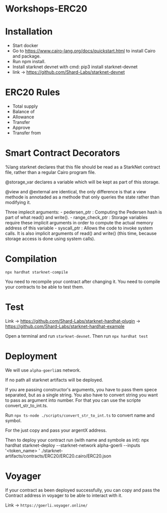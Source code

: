 # Workshops-ERC20

# Installation
- Start docker
- Go to https://www.cairo-lang.org/docs/quickstart.html to install Cairo and package.
- Run npm install.
- Install starknet devnet with cmd: pip3 install starknet-devnet
- link -> https://github.com/Shard-Labs/starknet-devnet

# ERC20 Rules
- Total supply
- Balance of
- Allowance
- Transfer
- Approve
- Transfer from

# Smart Contract Decorators
%lang starknet declares that this file should be read as a StarkNet contract file, rather than a regular Cairo program file.

@storage_var declares a variable which will be kept as part of this storage.

@view and @external are identical, the only difference is that a view methode is annotaded as a methode that only queries the state rather than modifying it.

Three implecit arguments:
    - pedersen_ptr : Computing the Pedersen hash is part of what read() and write().
    - range_check_ptr : Storage variables require these implicit arguments in order to compute the actual memory address of this variable
    - syscall_ptr : Allows the code to invoke system calls. It is also implicit arguments of read() and write() (this time, because storage access is done using system calls).

# Compilation
`npx hardhat starknet-compile`

You need to recompile your contract after changing it. You need to compile your contracts to be able to test them.

# Test

Link -> https://github.com/Shard-Labs/starknet-hardhat-plugin
    -> https://github.com/Shard-Labs/starknet-hardhat-example

Open a terminal and run `starknet-devnet`.
Then run `npx hardhat test`

# Deployment

We will use `alpha-goerli`as network.

If no path all starknet artifacts will be deployed.

If you are passing constructor's arguments, you have to pass them spece separated, but as a single string. You also have to convert string you want to pass as argument into number.
For that you can use the scripte convert_str_to_int.ts.

Run `npx ts-node ./scripts/convert_str_to_int.ts` to convert name and symbol.

For the <ArgentXaddress> just copy and pass your argentX address.

Then to deploy your contract run (with name and symbole as int): npx hardhat starknet-deploy --starknet-network alpha-goerli  --inputs '<token_name> <symbol> <decimals> <totalSupply> <ArgentXaddress>' ./starknet-artifacts/contracts/ERC20/ERC20.cairo/ERC20.json

# Voyager

If your contract as been deployed successfully, you can copy and pass the Contract address in voyager to be able to interact with it.

Link -> `https://goerli.voyager.online/`